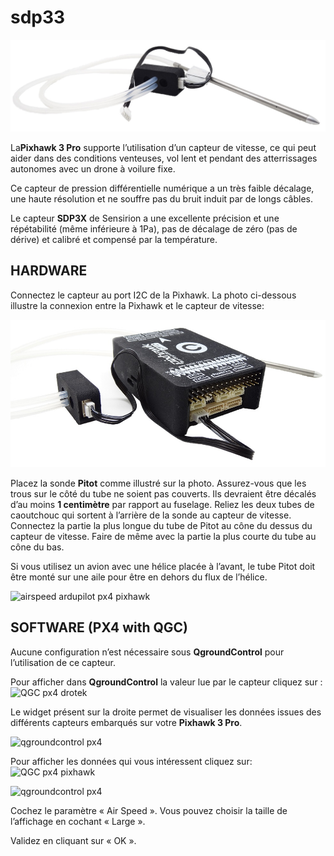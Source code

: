 # sdp33

![sdp33 sensirion](../../../.gitbook/assets/sdp33.JPG)

La**Pixhawk 3 Pro** supporte l’utilisation d’un capteur de vitesse, ce qui peut aider dans des conditions venteuses, vol lent et pendant des atterrissages autonomes avec un drone à voilure fixe.

Ce capteur de pression différentielle numérique a un très faible décalage, une haute résolution et ne souffre pas du bruit induit par de longs câbles.

Le capteur **SDP3X** de Sensirion a une excellente précision et une répétabilité \(même inférieure à 1Pa\), pas de décalage de zéro \(pas de dérive\) et calibré et compensé par la température.

## HARDWARE

Connectez le capteur au port I2C de la Pixhawk. La photo ci-dessous illustre la connexion entre la Pixhawk et le capteur de vitesse:

![sdp33 sensirion](../../../.gitbook/assets/sdp33-pixhawk.JPG)

Placez la sonde **Pitot** comme illustré sur la photo. Assurez-vous que les trous sur le côté du tube ne soient pas couverts. Ils devraient être décalés d’au moins **1 centimètre** par rapport au fuselage. Reliez les deux tubes de caoutchouc qui sortent à l’arrière de la sonde au capteur de vitesse. Connectez la partie la plus longue du tube de Pitot au cône du dessus du capteur de vitesse. Faire de même avec la partie la plus courte du tube au cône du bas.

Si vous utilisez un avion avec une hélice placée à l’avant, le tube Pitot doit être monté sur une aile pour être en dehors du flux de l’hélice.

![airspeed ardupilot px4 pixhawk](https://drotek.com/wp-content/uploads/2017/01/pitotinstalled1-700x404.jpg)

## SOFTWARE \(PX4 with QGC\)

Aucune configuration n’est nécessaire sous **QgroundControl** pour l’utilisation de ce capteur.

Pour afficher dans **QgroundControl** la valeur lue par le capteur cliquez sur : ![QGC px4 drotek](https://drotek.com/wp-content/uploads/2017/01/Icone_Flight_Data_QGC.png)

Le widget présent sur la droite permet de visualiser les données issues des différents capteurs embarqués sur votre **Pixhawk 3 Pro**.

![qgroundcontrol px4](https://drotek.com/wp-content/uploads/2017/01/Flight_Data_Viewer_QGC.png)

Pour afficher les données qui vous intéressent cliquez sur: ![QGC px4 pixhawk](https://drotek.com/wp-content/uploads/2017/01/Reglage_Flight_Data_Viewer_QGC.png)

![qgroundcontrol px4](https://drotek.com/wp-content/uploads/2017/01/Flight_Data_List_QGC-250x606.png)

Cochez le paramètre « Air Speed ». Vous pouvez choisir la taille de l’affichage en cochant « Large ».

Validez en cliquant sur « OK ».


